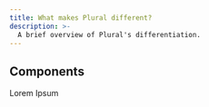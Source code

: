 ```yaml
---
title: What makes Plural different?
description: >-
  A brief overview of Plural's differentiation.
---
```


## Components

Lorem Ipsum
